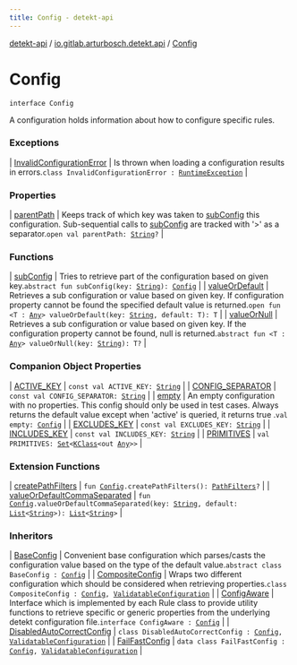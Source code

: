 ```yaml
---
title: Config - detekt-api
---
```


[detekt-api](../../index.html) / [io.gitlab.arturbosch.detekt.api](../index.html) / [Config](./index.html)

# Config

`interface Config`

A configuration holds information about how to configure specific rules.

### Exceptions

| [InvalidConfigurationError](-invalid-configuration-error/index.html) | Is thrown when loading a configuration results in errors.`class InvalidConfigurationError : `[`RuntimeException`](https://kotlinlang.org/api/latest/jvm/stdlib/kotlin/-runtime-exception/index.html) |

### Properties

| [parentPath](parent-path.html) | Keeps track of which key was taken to [subConfig](sub-config.html) this configuration. Sub-sequential calls to [subConfig](sub-config.html) are tracked with '&gt;' as a separator.`open val parentPath: `[`String`](https://kotlinlang.org/api/latest/jvm/stdlib/kotlin/-string/index.html)`?` |

### Functions

| [subConfig](sub-config.html) | Tries to retrieve part of the configuration based on given key.`abstract fun subConfig(key: `[`String`](https://kotlinlang.org/api/latest/jvm/stdlib/kotlin/-string/index.html)`): `[`Config`](./index.html) |
| [valueOrDefault](value-or-default.html) | Retrieves a sub configuration or value based on given key. If configuration property cannot be found the specified default value is returned.`open fun <T : `[`Any`](https://kotlinlang.org/api/latest/jvm/stdlib/kotlin/-any/index.html)`> valueOrDefault(key: `[`String`](https://kotlinlang.org/api/latest/jvm/stdlib/kotlin/-string/index.html)`, default: T): T` |
| [valueOrNull](value-or-null.html) | Retrieves a sub configuration or value based on given key. If the configuration property cannot be found, null is returned.`abstract fun <T : `[`Any`](https://kotlinlang.org/api/latest/jvm/stdlib/kotlin/-any/index.html)`> valueOrNull(key: `[`String`](https://kotlinlang.org/api/latest/jvm/stdlib/kotlin/-string/index.html)`): T?` |

### Companion Object Properties

| [ACTIVE_KEY](-a-c-t-i-v-e_-k-e-y.html) | `const val ACTIVE_KEY: `[`String`](https://kotlinlang.org/api/latest/jvm/stdlib/kotlin/-string/index.html) |
| [CONFIG_SEPARATOR](-c-o-n-f-i-g_-s-e-p-a-r-a-t-o-r.html) | `const val CONFIG_SEPARATOR: `[`String`](https://kotlinlang.org/api/latest/jvm/stdlib/kotlin/-string/index.html) |
| [empty](empty.html) | An empty configuration with no properties. This config should only be used in test cases. Always returns the default value except when 'active' is queried, it returns true .`val empty: `[`Config`](./index.html) |
| [EXCLUDES_KEY](-e-x-c-l-u-d-e-s_-k-e-y.html) | `const val EXCLUDES_KEY: `[`String`](https://kotlinlang.org/api/latest/jvm/stdlib/kotlin/-string/index.html) |
| [INCLUDES_KEY](-i-n-c-l-u-d-e-s_-k-e-y.html) | `const val INCLUDES_KEY: `[`String`](https://kotlinlang.org/api/latest/jvm/stdlib/kotlin/-string/index.html) |
| [PRIMITIVES](-p-r-i-m-i-t-i-v-e-s.html) | `val PRIMITIVES: `[`Set`](https://kotlinlang.org/api/latest/jvm/stdlib/kotlin.collections/-set/index.html)`<`[`KClass`](https://kotlinlang.org/api/latest/jvm/stdlib/kotlin.reflect/-k-class/index.html)`<out `[`Any`](https://kotlinlang.org/api/latest/jvm/stdlib/kotlin/-any/index.html)`>>` |

### Extension Functions

| [createPathFilters](../../io.gitlab.arturbosch.detekt.api.internal/create-path-filters.html) | `fun `[`Config`](./index.html)`.createPathFilters(): `[`PathFilters`](../../io.gitlab.arturbosch.detekt.api.internal/-path-filters/index.html)`?` |
| [valueOrDefaultCommaSeparated](../../io.gitlab.arturbosch.detekt.api.internal/value-or-default-comma-separated.html) | `fun `[`Config`](./index.html)`.valueOrDefaultCommaSeparated(key: `[`String`](https://kotlinlang.org/api/latest/jvm/stdlib/kotlin/-string/index.html)`, default: `[`List`](https://kotlinlang.org/api/latest/jvm/stdlib/kotlin.collections/-list/index.html)`<`[`String`](https://kotlinlang.org/api/latest/jvm/stdlib/kotlin/-string/index.html)`>): `[`List`](https://kotlinlang.org/api/latest/jvm/stdlib/kotlin.collections/-list/index.html)`<`[`String`](https://kotlinlang.org/api/latest/jvm/stdlib/kotlin/-string/index.html)`>` |

### Inheritors

| [BaseConfig](../../io.gitlab.arturbosch.detekt.api.internal/-base-config/index.html) | Convenient base configuration which parses/casts the configuration value based on the type of the default value.`abstract class BaseConfig : `[`Config`](./index.html) |
| [CompositeConfig](../../io.gitlab.arturbosch.detekt.api.internal/-composite-config/index.html) | Wraps two different configuration which should be considered when retrieving properties.`class CompositeConfig : `[`Config`](./index.html)`, `[`ValidatableConfiguration`](../../io.gitlab.arturbosch.detekt.api.internal/-validatable-configuration/index.html) |
| [ConfigAware](../-config-aware/index.html) | Interface which is implemented by each Rule class to provide utility functions to retrieve specific or generic properties from the underlying detekt configuration file.`interface ConfigAware : `[`Config`](./index.html) |
| [DisabledAutoCorrectConfig](../../io.gitlab.arturbosch.detekt.api.internal/-disabled-auto-correct-config/index.html) | `class DisabledAutoCorrectConfig : `[`Config`](./index.html)`, `[`ValidatableConfiguration`](../../io.gitlab.arturbosch.detekt.api.internal/-validatable-configuration/index.html) |
| [FailFastConfig](../../io.gitlab.arturbosch.detekt.api.internal/-fail-fast-config/index.html) | `data class FailFastConfig : `[`Config`](./index.html)`, `[`ValidatableConfiguration`](../../io.gitlab.arturbosch.detekt.api.internal/-validatable-configuration/index.html) |

